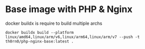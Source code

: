 # Base image with PHP & Nginx


docker buildx is require to build multiple archs

```docker buildx build --platform linux/amd64,linux/arm/v6,linux/arm64,linux/arm/v7 --push -t th0rn0/php-nginx-base:latest .```